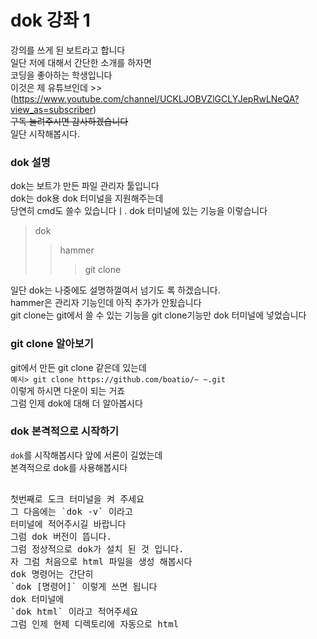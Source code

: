# dok 강좌 1
강의를 쓰게 된 보트라고 합니다<br>
일단 저에 대해서 간단한 소개를 하자면<br>
코딩을 좋아하는 학생입니다<br>
이것은 제 유튜브인데 >> (<https://www.youtube.com/channel/UCKLJOBVZlGCLYJepRwLNeQA?view_as=subscriber>) <br>
~~구독 눌려주시면 감사하겠습니다~~<br>
일단 시작해봅시다.<br>
### dok 설명
dok는 보트가 만든 파일 관리자 툴입니다 <br>
dok는 dok용 dok 터미널을 지원해주는데 <br>
당연히 cmd도 쓸수 있습니다ㅣ.
dok 터미널에 있는 기능을 이렇습니다

>dok<br>
>>hammer<br>
>>>git clone<br>

일단 dok는 나중에도 설명하껄여서 넘기도 록 하겠습니다.<br>
hammer은 관리자 기능인데 아직 추가가 안됬습니다<br>
git clone는 git에서 쓸 수 있는 기능을 git clone기능만 dok 터미널에 넣었습니다<br>
### git clone 알아보기
git에서 만든 git clone 같은데 있는데 <br>
`예시> git clone https://github.com/boatio/~ ~.git`<br>
이렇게 하시면 다운이 되는 거죠<br>
그럼 인제 dok에 대해 더 알아봅시다
### dok 본격적으로 시작하기
`dok`를 시작해봅시다 앞에 서론이 길었는데 <br>
본격적으로 dok를 사용해봅시다 <br>
<pre>

첫번째로 도크 터미널을 켜 주세요
그 다음에는 `dok -v` 이라고
터미널에 적어주시길 바랍니다
그럼 dok 버전이 뜹니다.
그럼 정상적으로 dok가 설치 된 것 입니다.
자 그럼 처음으로 html 파일을 생성 해봅시다
dok 명령어는 간단히
`dok [명령어]` 이렇게 쓰면 됩니다
dok 터미널에 
`dok html` 이라고 적어주세요
그럼 인제 현제 디렉토리에 자동으로 html

</pre>
